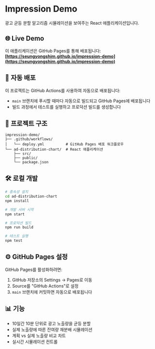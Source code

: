 # Impression Demo

광고 균등 분할 알고리즘 시뮬레이션을 보여주는 React 애플리케이션입니다.

## 🌐 Live Demo

이 애플리케이션은 GitHub Pages를 통해 배포됩니다:
**[https://seungyongshim.github.io/impression-demo](https://seungyongshim.github.io/impression-demo)**

## 🚀 자동 배포

이 프로젝트는 GitHub Actions를 사용하여 자동으로 배포됩니다:

- `main` 브랜치에 푸시할 때마다 자동으로 빌드되고 GitHub Pages에 배포됩니다
- 빌드 과정에서 테스트를 실행하고 프로덕션 빌드를 생성합니다

## 📁 프로젝트 구조

```
impression-demo/
├── .github/workflows/
│   └── deploy.yml          # GitHub Pages 배포 워크플로우
└── ad-distribution-chart/  # React 애플리케이션
    ├── src/
    ├── public/
    └── package.json
```

## 🛠 로컬 개발

```bash
# 종속성 설치
cd ad-distribution-chart
npm install

# 개발 서버 시작
npm start

# 프로덕션 빌드
npm run build

# 테스트 실행
npm test
```

## ⚙️ GitHub Pages 설정

GitHub Pages를 활성화하려면:

1. GitHub 저장소의 Settings → Pages로 이동
2. Source를 "GitHub Actions"로 설정
3. `main` 브랜치에 커밋하면 자동으로 배포됩니다

## 📊 기능

- 10일간 10분 단위로 광고 노출량을 균등 분할
- 실제 노출량에 따른 잔여량 재분배 시뮬레이션
- 계획 vs 실제 노출량 비교 차트
- 실시간 시뮬레이션 컨트롤
